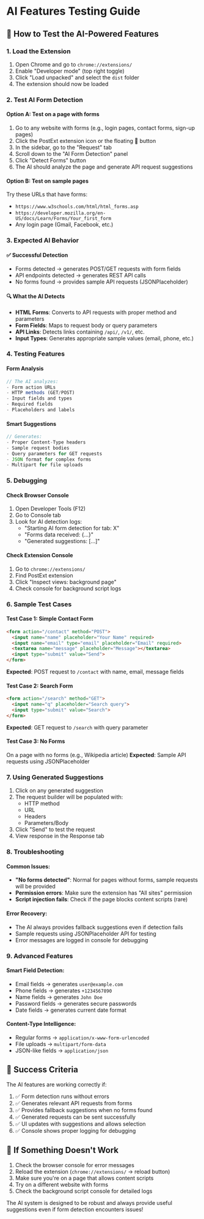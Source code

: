 # AI Features Testing Guide

## 🚀 How to Test the AI-Powered Features

### 1. Load the Extension
1. Open Chrome and go to `chrome://extensions/`
2. Enable "Developer mode" (top right toggle)
3. Click "Load unpacked" and select the `dist` folder
4. The extension should now be loaded

### 2. Test AI Form Detection

#### Option A: Test on a page with forms
1. Go to any website with forms (e.g., login pages, contact forms, sign-up pages)
2. Click the PostExt extension icon or the floating 🤖 button
3. In the sidebar, go to the "Request" tab
4. Scroll down to the "AI Form Detection" panel
5. Click "Detect Forms" button
6. The AI should analyze the page and generate API request suggestions

#### Option B: Test on sample pages
Try these URLs that have forms:
- `https://www.w3schools.com/html/html_forms.asp`
- `https://developer.mozilla.org/en-US/docs/Learn/Forms/Your_first_form`
- Any login page (Gmail, Facebook, etc.)

### 3. Expected AI Behavior

#### ✅ Successful Detection
- Forms detected → generates POST/GET requests with form fields
- API endpoints detected → generates REST API calls
- No forms found → provides sample API requests (JSONPlaceholder)

#### 🔍 What the AI Detects
- **HTML Forms**: Converts to API requests with proper method and parameters
- **Form Fields**: Maps to request body or query parameters
- **API Links**: Detects links containing `/api/`, `/v1/`, etc.
- **Input Types**: Generates appropriate sample values (email, phone, etc.)

### 4. Testing Features

#### Form Analysis
```javascript
// The AI analyzes:
- Form action URLs
- HTTP methods (GET/POST)
- Input fields and types
- Required fields
- Placeholders and labels
```

#### Smart Suggestions
```javascript
// Generates:
- Proper Content-Type headers
- Sample request bodies
- Query parameters for GET requests
- JSON format for complex forms
- Multipart for file uploads
```

### 5. Debugging

#### Check Browser Console
1. Open Developer Tools (F12)
2. Go to Console tab
3. Look for AI detection logs:
   - "Starting AI form detection for tab: X"
   - "Forms data received: {...}"
   - "Generated suggestions: [...]"

#### Check Extension Console
1. Go to `chrome://extensions/`
2. Find PostExt extension
3. Click "Inspect views: background page"
4. Check console for background script logs

### 6. Sample Test Cases

#### Test Case 1: Simple Contact Form
```html
<form action="/contact" method="POST">
  <input name="name" placeholder="Your Name" required>
  <input name="email" type="email" placeholder="Email" required>
  <textarea name="message" placeholder="Message"></textarea>
  <input type="submit" value="Send">
</form>
```
**Expected**: POST request to `/contact` with name, email, message fields

#### Test Case 2: Search Form
```html
<form action="/search" method="GET">
  <input name="q" placeholder="Search query">
  <input type="submit" value="Search">
</form>
```
**Expected**: GET request to `/search` with query parameter

#### Test Case 3: No Forms
On a page with no forms (e.g., Wikipedia article)
**Expected**: Sample API requests using JSONPlaceholder

### 7. Using Generated Suggestions

1. Click on any generated suggestion
2. The request builder will be populated with:
   - HTTP method
   - URL
   - Headers
   - Parameters/Body
3. Click "Send" to test the request
4. View response in the Response tab

### 8. Troubleshooting

#### Common Issues:
- **"No forms detected"**: Normal for pages without forms, sample requests will be provided
- **Permission errors**: Make sure the extension has "All sites" permission
- **Script injection fails**: Check if the page blocks content scripts (rare)

#### Error Recovery:
- The AI always provides fallback suggestions even if detection fails
- Sample requests using JSONPlaceholder API for testing
- Error messages are logged in console for debugging

### 9. Advanced Features

#### Smart Field Detection:
- Email fields → generates `user@example.com`
- Phone fields → generates `+1234567890`
- Name fields → generates `John Doe`
- Password fields → generates secure passwords
- Date fields → generates current date format

#### Content-Type Intelligence:
- Regular forms → `application/x-www-form-urlencoded`
- File uploads → `multipart/form-data`
- JSON-like fields → `application/json`

## 🎯 Success Criteria

The AI features are working correctly if:
1. ✅ Form detection runs without errors
2. ✅ Generates relevant API requests from forms
3. ✅ Provides fallback suggestions when no forms found
4. ✅ Generated requests can be sent successfully
5. ✅ UI updates with suggestions and allows selection
6. ✅ Console shows proper logging for debugging

## 🚨 If Something Doesn't Work

1. Check the browser console for error messages
2. Reload the extension (`chrome://extensions/` → reload button)
3. Make sure you're on a page that allows content scripts
4. Try on a different website with forms
5. Check the background script console for detailed logs

The AI system is designed to be robust and always provide useful suggestions even if form detection encounters issues!